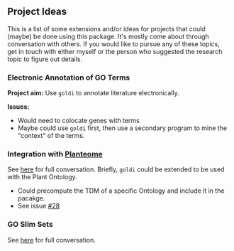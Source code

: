 ## Project Ideas

This is a list of some extensions and/or ideas for projects that could (maybe) be done using this package. It's mostly come about through conversation with others. If you would like to pursue any of these topics, get in touch with either myself or the person who suggested the research topic to figure out details. 

### Electronic Annotation of GO Terms

**Project aim:** Use `goldi` to annotate literature electronically.

**Issues:** 

- Would need to colocate genes with terms
- Maybe could use `goldi` first, then use a secondary program to mine the "context" of the terms.

### Integration with [Planteome](http://planteome.org)

See [here](https://www.reddit.com/r/bioinformatics/comments/51n8h7/r_package_for_identifying_gene_ontology_terms_in/d7ejs2p) for full conversation. Briefly, `goldi` could be extended to be used with the Plant Ontology. 

- Could precompute the TDM of a specific Ontology and include it in the pacakge.
- See issue [#28](https://github.com/Chris1221/goldi/issues/28)

### GO Slim Sets

See [here](https://twitter.com/KirstenGotting/status/774319475499732993) for full conversation.
